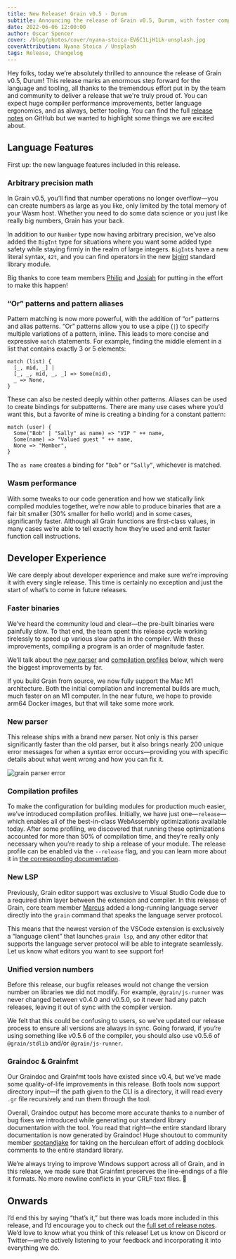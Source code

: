 ```yaml
---
title: New Release! Grain v0.5 - Durum
subtitle: Announcing the release of Grain v0.5, Durum, with faster compile times, big numbers, and more.
date: 2022-06-06 12:00:00
author: Oscar Spencer
cover: /blog/photos/cover/nyana-stoica-EV6C1LjH1Lk-unsplash.jpg
coverAttribution: Nyana Stoica / Unsplash
tags: Release, Changelog
---
```


Hey folks, today we’re absolutely thrilled to announce the release of Grain v0.5, Durum! This release marks an enormous step forward for the language and tooling, all thanks to the tremendous effort put in by the team and community to deliver a release that we're truly proud of. You can expect huge compiler performance improvements, better language ergonomics, and as always, better tooling. You can find the full [release notes](https://github.com/grain-lang/grain/releases/tag/grain-v0.5.0) on GitHub but we wanted to highlight some things we are excited about.

## Language Features

First up: the new language features included in this release.

### Arbitrary precision math

In Grain v0.5, you’ll find that number operations no longer overflow—you can create numbers as large as you like, only limited by the total memory of your Wasm host. Whether you need to do some data science or you just like really big numbers, Grain has your back.

In addition to our `Number` type now having arbitrary precision, we’ve also added the `BigInt` type for situations where you want some added type safety while staying firmly in the realm of large integers. `BigInt`s have a new literal syntax, `42t`, and you can find operators in the new [bigint](https://grain-lang.org/docs/stdlib/bigint) standard library module.

Big thanks to core team members [Philip](https://twitter.com/Philip_E_Blair) and [Josiah](https://twitter.com/jozanza) for putting in the effort to make this happen!

### “Or” patterns and pattern aliases

Pattern matching is now more powerful, with the addition of “or” patterns and alias patterns. “Or” patterns allow you to use a pipe (`|`) to specify multiple variations of a pattern, inline. This leads to more concise and expressive `match` statements. For example, finding the middle element in a list that contains exactly 3 or 5 elements:

```grain
match (list) {
  [_, mid, _] |
  [_, _, mid, _, _] => Some(mid),
  _ => None,
}
```

These can also be nested deeply within other patterns. Aliases can be used to create bindings for subpatterns. There are many use cases where you’d want this, but a favorite of mine is creating a binding for a constant pattern:

```grain
match (user) {
  Some("Bob" | "Sally" as name) => "VIP " ++ name,
  Some(name) => "Valued guest " ++ name,
  None => "Member",
}
```

The `as name` creates a binding for `”Bob”` or `”Sally”`, whichever is matched.

### Wasm performance

With some tweaks to our code generation and how we statically link compiled modules together, we’re now able to produce binaries that are a fair bit smaller (30% smaller for hello world) and in some cases, significantly faster. Although all Grain functions are first-class values, in many cases we’re able to tell exactly how they’re used and emit faster function call instructions.

## Developer Experience

We care deeply about developer experience and make sure we’re improving it with every single release. This time is certainly no exception and just the start of what’s to come in future releases.

### Faster binaries

We’ve heard the community loud and clear—the pre-built binaries were painfully slow. To that end, the team spent this release cycle working tirelessly to speed up various slow paths in the compiler. With these improvements, compiling a program is an order of magnitude faster.

We’ll talk about the [new parser](#new-parser) and [compilation profiles](#compilation-profiles) below, which were the biggest improvements by far.

If you build Grain from source, we now fully support the Mac M1 architecture. Both the initial compilation and incremental builds are much, much faster on an M1 computer. In the near future, we hope to provide arm64 Docker images, but that will take some more work.

### New parser

This release ships with a brand new parser. Not only is this parser significantly faster than the old parser, but it also brings nearly 200 unique error messages for when a syntax error occurs—providing you with specific details about what went wrong and how you can fix it.

![grain parser error](/blog/photos/misc/grain-parser-error.jpg)

### Compilation profiles

To make the configuration for building modules for production much easier, we’ve introduced compilation profiles. Initially, we have just one—`release`—which enables all of the best-in-class WebAssembly optimizations available today. After some profiling, we discovered that running these optimizations accounted for more than 50% of compilation time, and they’re really only necessary when you’re ready to ship a release of your module. The release profile can be enabled via the `--release` flag, and you can learn more about it in [the corresponding documentation](https://grain-lang.org/docs/tooling/building_for_production).

### New LSP

Previously, Grain editor support was exclusive to Visual Studio Code due to a required shim layer between the extension and compiler. In this release of Grain, core team member [Marcus](https://twitter.com/marcusr) added a long-running language server directly into the `grain` command that speaks the language server protocol.

This means that the newest version of the VSCode extension is exclusively a “language client” that launches `grain lsp`, and any other editor that supports the language server protocol will be able to integrate seamlessly. Let us know what editors you want to see support for!

### Unified version numbers

Before this release, our bugfix releases would not change the version number on libraries we did not modify. For example, `@grain/js-runner` was never changed between v0.4.0 and v0.5.0, so it never had any patch releases, leaving it out of sync with the compiler version.

We felt that this could be confusing to users, so we’ve updated our release process to ensure all versions are always in sync. Going forward, if you’re using something like v0.5.6 of the compiler, you should also use v0.5.6 of `@grain/stdlib` and/or `@grain/js-runner`.

### Graindoc & Grainfmt

Our Graindoc and Grainfmt tools have existed since v0.4, but we’ve made some quality-of-life improvements in this release. Both tools now support directory input—if the path given to the CLI is a directory, it will read every `.gr` file recursively and run them through the tool.

Overall, Graindoc output has become more accurate thanks to a number of bug fixes we introduced while generating our standard library documentation with the tool. You read that right—the entire standard library documentation is now generated by Graindoc! Huge shoutout to community member [spotandjake](https://twitter.com/spotandjake) for taking on the herculean effort of adding docblock comments to the entire standard library.

We’re always trying to improve Windows support across all of Grain, and in this release, we made sure that Grainfmt preserves the line-endings of a file it formats. No more newline conflicts in your CRLF text files. 🎊

## Onwards

I’d end this by saying “that’s it,” but there was loads more included in this release, and I’d encourage you to check out the [full set of release notes](https://github.com/grain-lang/grain/blob/main/CHANGELOG.md#050-2022-06-05). We’d love to know what you think of this release! Let us know on Discord or Twitter—we’re actively listening to your feedback and incorporating it into everything we do.
